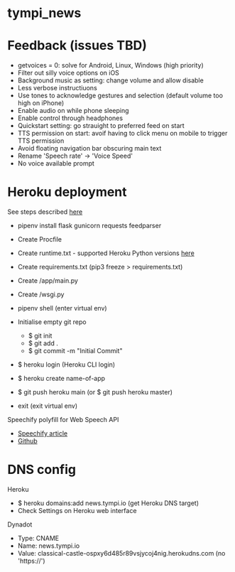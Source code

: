 # tympi_news


# Feedback (issues TBD)

- getvoices = 0: solve for Android, Linux, Windows (high priority)
- Filter out silly voice options on iOS
- Background music as setting: change volume and allow disable
- Less verbose instructiuons
- Use tones to acknowledge gestures and selection (default volume too high on iPhone)
- Enable audio on while phone sleeping
- Enable control through headphones
- Quickstart setting: go strauight to preferred feed on start
- TTS permission on start: avoif having to click menu on mobile to trigger TTS permission
- Avoid floating navigation bar obscuring main text
- Rename 'Speech rate' -> 'Voice Speed'
- No voice available prompt

# Heroku deployment

See steps described [here](https://www.geeksforgeeks.org/deploy-python-flask-app-on-heroku/)

- pipenv install flask gunicorn requests feedparser
- Create Procfile
- Create runtime.txt - supported Heroku Python versions [here](https://devcenter.heroku.com/articles/python-support)
- Create requirements.txt (pip3 freeze > requirements.txt)
- Create /app/main.py
- Create /wsgi.py
- pipenv shell (enter virtual env)
- Initialise empty git repo 
  - $ git init 
  - $ git add .
  - $ git commit -m "Initial Commit"
- $ heroku login (Heroku CLI login)
- $ heroku create name-of-app
- $ git push heroku main (or $ git push heroku master)

- exit (exit virtual env)

Speechify polyfill for Web Speech API
- [Speechify article](https://www.speechly.com/blog/full-browser-compability-webspeech-api)
- [Github](https://github.com/speechly/speech-recognition-polyfill)

# DNS config

Heroku
- $ heroku domains:add news.tympi.io (get Heroku DNS target)
- Check Settings on Heroku web interface

Dynadot
- Type: CNAME
- Name: news.tympi.io
- Value: classical-castle-ospxy6d485r89vsjycoj4nig.herokudns.com (no 'https://')

